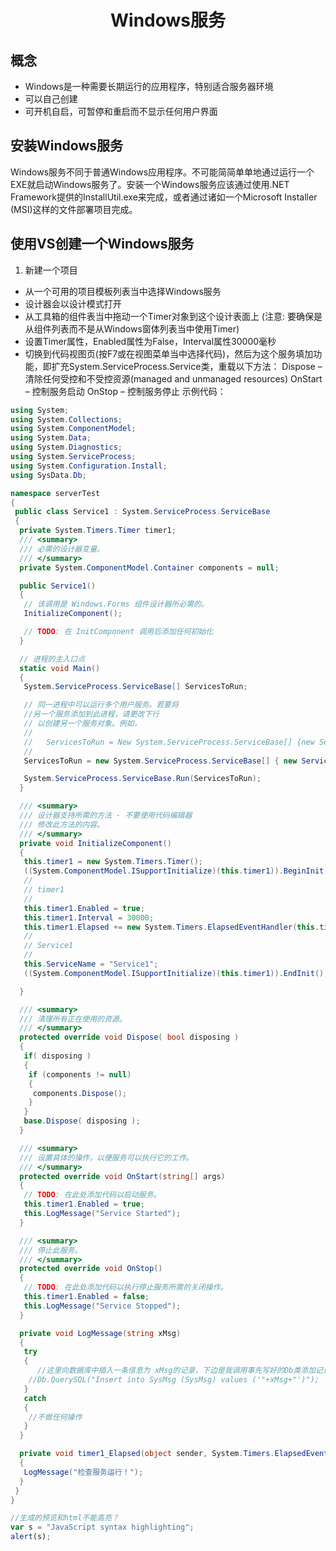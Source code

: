 # <center> Windows服务</center>
## 概念
- Windows是一种需要长期运行的应用程序，特别适合服务器环境
- 可以自己创建
- 可开机自启，可暂停和重启而不显示任何用户界面

## 安装Windows服务
Windows服务不同于普通Windows应用程序。不可能简简单单地通过运行一个EXE就启动Windows服务了。安装一个Windows服务应该通过使用.NET Framework提供的InstallUtil.exe来完成，或者通过诸如一个Microsoft Installer (MSI)这样的文件部署项目完成。

## 使用VS创建一个Windows服务
1. 新建一个项目
- 从一个可用的项目模板列表当中选择Windows服务
- 设计器会以设计模式打开
- 从工具箱的组件表当中拖动一个Timer对象到这个设计表面上 (注意: 要确保是从组件列表而不是从Windows窗体列表当中使用Timer)
- 设置Timer属性，Enabled属性为False，Interval属性30000毫秒
- 切换到代码视图页(按F7或在视图菜单当中选择代码)，然后为这个服务填加功能，即扩充System.ServiceProcess.Service类，重载以下方法：
      Dispose – 清除任何受控和不受控资源(managed and unmanaged resources)
      OnStart – 控制服务启动
      OnStop – 控制服务停止
示例代码：
```csharp
using System;
using System.Collections;
using System.ComponentModel;
using System.Data;
using System.Diagnostics;
using System.ServiceProcess;
using System.Configuration.Install;
using SysData.Db;

namespace serverTest
{
 public class Service1 : System.ServiceProcess.ServiceBase
 {
  private System.Timers.Timer timer1;
  /// <summary>
  /// 必需的设计器变量。
  /// </summary>
  private System.ComponentModel.Container components = null;

  public Service1()
  {
   // 该调用是 Windows.Forms 组件设计器所必需的。
   InitializeComponent();

   // TODO: 在 InitComponent 调用后添加任何初始化
  }

  // 进程的主入口点
  static void Main()
  {
   System.ServiceProcess.ServiceBase[] ServicesToRun;

   // 同一进程中可以运行多个用户服务。若要将
   //另一个服务添加到此进程，请更改下行
   // 以创建另一个服务对象。例如，
   //
   //   ServicesToRun = New System.ServiceProcess.ServiceBase[] {new Service1(), new MySecondUserService()};
   //
   ServicesToRun = new System.ServiceProcess.ServiceBase[] { new Service1() };

   System.ServiceProcess.ServiceBase.Run(ServicesToRun);
  }

  /// <summary>
  /// 设计器支持所需的方法 - 不要使用代码编辑器
  /// 修改此方法的内容。
  /// </summary>
  private void InitializeComponent()
  {
   this.timer1 = new System.Timers.Timer();
   ((System.ComponentModel.ISupportInitialize)(this.timer1)).BeginInit();
   //
   // timer1
   //
   this.timer1.Enabled = true;
   this.timer1.Interval = 30000;
   this.timer1.Elapsed += new System.Timers.ElapsedEventHandler(this.timer1_Elapsed);
   //
   // Service1
   //
   this.ServiceName = "Service1";
   ((System.ComponentModel.ISupportInitialize)(this.timer1)).EndInit();

  }

  /// <summary>
  /// 清理所有正在使用的资源。
  /// </summary>
  protected override void Dispose( bool disposing )
  {
   if( disposing )
   {
    if (components != null)
    {
     components.Dispose();
    }
   }
   base.Dispose( disposing );
  }

  /// <summary>
  /// 设置具体的操作，以便服务可以执行它的工作。
  /// </summary>
  protected override void OnStart(string[] args)
  {
   // TODO: 在此处添加代码以启动服务。
   this.timer1.Enabled = true;
   this.LogMessage("Service Started");
  }

  /// <summary>
  /// 停止此服务。
  /// </summary>
  protected override void OnStop()
  {
   // TODO: 在此处添加代码以执行停止服务所需的关闭操作。
   this.timer1.Enabled = false;
   this.LogMessage("Service Stopped");
  }

  private void LogMessage(string xMsg)
  {
   try
   {
      //这里向数据库中插入一条信息为 xMsg的记录，下边是我调用事先写好的Db类添加记录的方法，您也可以使用其他办法来写入数据库。
    //Db.QuerySQL("Insert into SysMsg (SysMsg) values ('"+xMsg+"')");
   }
   catch
   {
    //不做任何操作
   }
  }

  private void timer1_Elapsed(object sender, System.Timers.ElapsedEventArgs e)
  {
   LogMessage("检查服务运行！");
  }
 }
}
```






```JavaScript
//生成的预览和html不能高亮？
var s = "JavaScript syntax highlighting";
alert(s);
```
